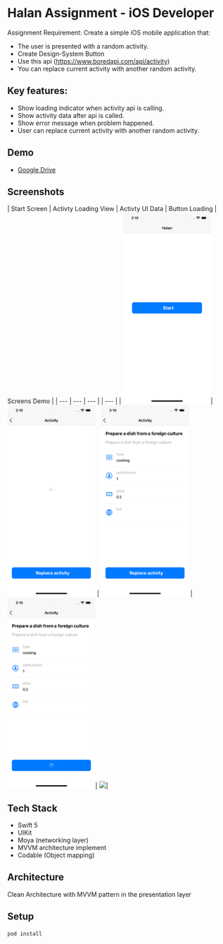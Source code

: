 # Halan Assignment - iOS Developer 

Assignment Requirement: Create a simple iOS mobile application that:

* The user is presented with a random activity.
* Create Design-System Button
* Use this api (https://www.boredapi.com/api/activity)
* You can replace current activity with another random activity.

## Key features: 

* Show loading indicator when activity api is calling.
* Show activity data after api is called.
* Show error message when problem happened.
* User can replace current activity with another random activity.

## Demo

* [Google Drive ](https://drive.google.com/file/d/1V6OGdyGi3mgMOt21forWsV27VwkNqKk-/view?usp=sharing) 

## Screenshots

| Start Screen | Activty Loading View | Activty UI Data | Button Loading | Screens Demo |
| --- | --- | --- | | --- |
| <img width=200 src="screenshoots/StartScreen.png" />| <img width=200 src="screenshoots/ActivtyLoading.png" /> | <img width=200 src="screenshoots/activtyUIData.png" /> | <img width=200 src="screenshoots/ButtonLoading.png" />|  <img width=200 src="screenshoots/DemoScreens.mp4" />|


## Tech Stack

*  Swift 5
*  UIKit
*  Moya (networking layer)
*  MVVM architecture implement
*  Codable (Object mapping)

## Architecture

Clean Architecture with MVVM pattern in the presentation layer

## Setup

```
pod install
```
